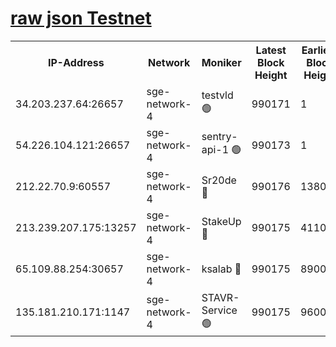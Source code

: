 
[raw json Testnet](https://rpc-check.sget.stavr.tech/sget/rpc-sget-result.json)
=


<table><tr><th>IP-Address</th><th>Network</th><th>Moniker</th><th>Latest Block Height</th><th>Earliest Block Height</th><th>Catching Up</th><th>Tx Index</th><th>Voting Power</th><th>Scan Time</th></tr><tr><td>34.203.237.64:26657</td><td>sge-network-4</td><td>testvld 🟢</td><td>990171</td><td>1</td><td>False</td><td>on</td><td>0</td><td>2024-01-07T04:28:53.606361834UTC</td></tr><tr><td>54.226.104.121:26657</td><td>sge-network-4</td><td>sentry-api-1 🟢</td><td>990173</td><td>1</td><td>False</td><td>on</td><td>0</td><td>2024-01-07T04:29:06.588671984UTC</td></tr><tr><td>212.22.70.9:60557</td><td>sge-network-4</td><td>Sr20de 🔴</td><td>990176</td><td>138001</td><td>False</td><td>on</td><td>99</td><td>2024-01-07T04:29:20.375359371UTC</td></tr><tr><td>213.239.207.175:13257</td><td>sge-network-4</td><td>StakeUp 🔴</td><td>990175</td><td>411001</td><td>False</td><td>off</td><td>100</td><td>2024-01-07T04:29:15.072290635UTC</td></tr><tr><td>65.109.88.254:30657</td><td>sge-network-4</td><td>ksalab 🔴</td><td>990175</td><td>890001</td><td>False</td><td>off</td><td>538</td><td>2024-01-07T04:29:17.914705094UTC</td></tr><tr><td>135.181.210.171:1147</td><td>sge-network-4</td><td>STAVR-Service 🟢</td><td>990175</td><td>960001</td><td>False</td><td>on</td><td>0</td><td>2024-01-07T04:29:15.504352251UTC</td></tr></table>
